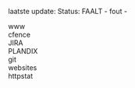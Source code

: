 laatste update: 
Status: FAALT - fout - 
<div class="service R">www</div><div class="service O">cfence</div><div class="service O">JIRA</div><div class="service O">PLANDIX</div><div class="service O">git</div><div class="service O">websites</div><div class="service O">httpstat</div>